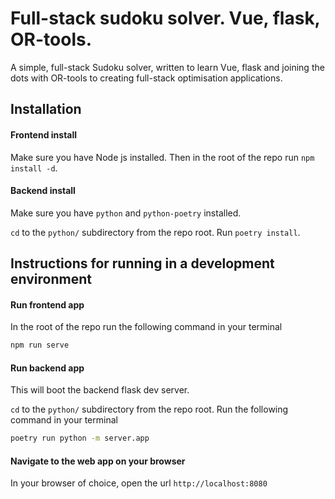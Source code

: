 # Full-stack sudoku solver. Vue, flask, OR-tools.

A simple, full-stack Sudoku solver, written to learn Vue, flask and joining the dots with OR-tools to creating full-stack optimisation applications.


## Installation

#### Frontend install

Make sure you have Node js installed. Then in the root of the repo run `npm install -d`.

#### Backend install

Make sure you have `python` and `python-poetry` installed.

`cd` to the `python/` subdirectory from the repo root. Run `poetry install`.


## Instructions for running in a development environment

#### Run frontend app

In the root of the repo run the following command in your terminal

```bash
npm run serve
```

#### Run backend app

This will boot the backend flask dev server.

`cd` to the `python/` subdirectory from the repo root. Run the following command in your terminal

```bash
poetry run python -m server.app
```


#### Navigate to the web app on your browser

In your browser of choice, open the url `http://localhost:8080`